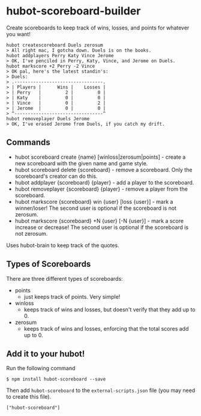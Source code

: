 hubot-scoreboard-builder
========================

Create scoreboards to keep track of wins, losses, and points for whatever you want!

    hubot createscoreboard Duels zerosum
    > All right mac, I gotcha down. Duels is on the books.
    hubot addplayers Perry Katy Vince Jerome
    > OK, I've penciled in Perry, Katy, Vince, and Jerome on Duels.
    hubot markscore +2 Perry -2 Vince
    > OK pal, here's the latest standin's:
    > Duels:
    > .---------------------------------.
    > | Players |      Wins |    Losses |
    > | Perry   |         2 |         0 |
    > | Katy    |         0 |         0 |
    > | Vince   |         0 |         2 |
    > | Jerome  |         0 |         0 |
    > ^---------------------------------^
    hubot removeplayer Duels Jerome
    > OK, I've erased Jerome from Duels, if you catch my drift.

## Commands

* hubot scoreboard create {name} [winloss|zerosum|points] - create a new scoreboard with the given name and game style.
* hubot scoreboard delete {scoreboard} - remove a scoreboard. Only the scoreboard's creator can do this.
* hubot addplayer {scoreboard} {player} - add a player to the scoreboard.
* hubot removeplayer {scoreboard} {player} - remove a player from the scoreboard.
* hubot markscore {scoreboard} win {user} [loss {user}] - mark a winner/loser! The second user is optional if the scoreboard is not zerosum.
* hubot markscore {scoreboard} +N {user} [-N {user}] - mark a score increase or decrease! The second user is optional if the scoreboard is not zerosum.

Uses hubot-brain to keep track of the quotes.

## Types of Scoreboards

There are three different types of scoreboards:
* points
  * just keeps track of points. Very simple!
* winloss
  * keeps track of wins and losses, but doesn't verify that they add up to 0.
* zerosum
  * keeps track of wins and losses, enforcing that the total scores add up to 0.

## Add it to your hubot!

Run the following command

    $ npm install hubot-scoreboard --save

Then add `hubot-scoreboard` to the `external-scripts.json` file (you may need to create this file).

    ["hubot-scoreboard"]
